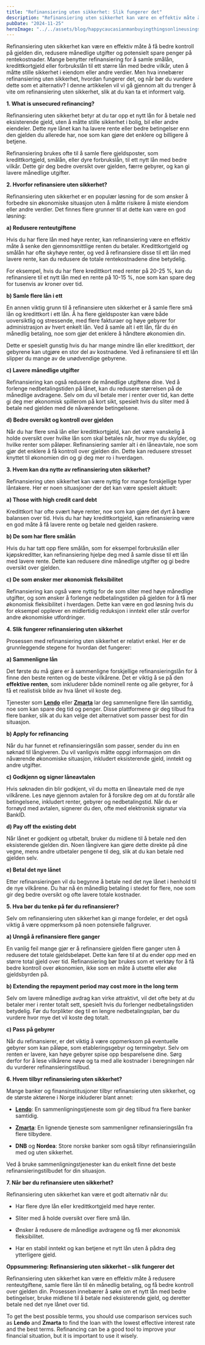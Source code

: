 ```yaml
---
title: "Refinansiering uten sikkerhet: Slik fungerer det"
description: "Refinansiering uten sikkerhet kan være en effektiv måte å få bedre kontroll på gjelden din, redusere månedlige utgifter og potensielt spare penger på rentekostnader. Mange benytter refinansiering for å samle smålån, kredittkortgjeld eller forbrukslån til ett større lån med bedre vilkår, uten å måtte stille sikkerhet i eiendom eller andre verdier. Men hva innebærer refinansiering &#8230; Read more"
pubDate: "2024-11-25"
heroImage: "../../assets/blog/happycaucasianmanbuyingthingsonlineusingsmartphone.jpg"
---
```


Refinansiering uten sikkerhet kan være en effektiv måte å få bedre kontroll på gjelden din, redusere månedlige utgifter og potensielt spare penger på rentekostnader. Mange benytter refinansiering for å samle smålån, kredittkortgjeld eller forbrukslån til ett større lån med bedre vilkår, uten å måtte stille sikkerhet i eiendom eller andre verdier. Men hva innebærer refinansiering uten sikkerhet, hvordan fungerer det, og når bør du vurdere dette som et alternativ? I denne artikkelen vil vi gå gjennom alt du trenger å vite om refinansiering uten sikkerhet, slik at du kan ta et informert valg.

**1. What is unsecured refinancing?**

Refinansiering uten sikkerhet betyr at du tar opp et nytt lån for å betale ned eksisterende gjeld, uten å måtte stille sikkerhet i bolig, bil eller andre eiendeler. Dette nye lånet kan ha lavere rente eller bedre betingelser enn den gjelden du allerede har, noe som kan gjøre det enklere og billigere å betjene.

Refinansiering brukes ofte til å samle flere gjeldsposter, som kredittkortgjeld, smålån, eller dyre forbrukslån, til ett nytt lån med bedre vilkår. Dette gir deg bedre oversikt over gjelden, færre gebyrer, og kan gi lavere månedlige utgifter.

**2. Hvorfor refinansiere uten sikkerhet?**

Refinansiering uten sikkerhet er en populær løsning for de som ønsker å forbedre sin økonomiske situasjon uten å måtte risikere å miste eiendom eller andre verdier. Det finnes flere grunner til at dette kan være en god løsning:

**a) Redusere renteutgiftene**

Hvis du har flere lån med høye renter, kan refinansiering være en effektiv måte å senke den gjennomsnittlige renten du betaler. Kredittkortgjeld og smålån har ofte skyhøye renter, og ved å refinansiere disse til ett lån med lavere rente, kan du redusere de totale rentekostnadene dine betydelig.

For eksempel, hvis du har flere kredittkort med renter på 20-25 %, kan du refinansiere til et nytt lån med en rente på 10-15 %, noe som kan spare deg for tusenvis av kroner over tid.

**b) Samle flere lån i ett**

En annen viktig grunn til å refinansiere uten sikkerhet er å samle flere små lån og kredittkort i ett lån. Å ha flere gjeldsposter kan være både uoversiktlig og stressende, med flere fakturaer og høye gebyrer for administrasjon av hvert enkelt lån. Ved å samle alt i ett lån, får du én månedlig betaling, noe som gjør det enklere å håndtere økonomien din.

Dette er spesielt gunstig hvis du har mange mindre lån eller kredittkort, der gebyrene kan utgjøre en stor del av kostnadene. Ved å refinansiere til ett lån slipper du mange av de unødvendige gebyrene.

**c) Lavere månedlige utgifter**

Refinansiering kan også redusere de månedlige utgiftene dine. Ved å forlenge nedbetalingstiden på lånet, kan du redusere størrelsen på de månedlige avdragene. Selv om du vil betale mer i renter over tid, kan dette gi deg mer økonomisk spillerom på kort sikt, spesielt hvis du sliter med å betale ned gjelden med de nåværende betingelsene.

**d) Bedre oversikt og kontroll over gjelden**

Når du har flere små lån eller kredittkortgjeld, kan det være vanskelig å holde oversikt over hvilke lån som skal betales når, hvor mye du skylder, og hvilke renter som påløper. Refinansiering samler alt i én låneavtale, noe som gjør det enklere å få kontroll over gjelden din. Dette kan redusere stresset knyttet til økonomien din og gi deg mer ro i hverdagen.

**3. Hvem kan dra nytte av refinansiering uten sikkerhet?**

Refinansiering uten sikkerhet kan være nyttig for mange forskjellige typer låntakere. Her er noen situasjoner der det kan være spesielt aktuelt:

**a) Those with high credit card debt**

Kredittkort har ofte svært høye renter, noe som kan gjøre det dyrt å bære balansen over tid. Hvis du har høy kredittkortgjeld, kan refinansiering være en god måte å få lavere rente og betale ned gjelden raskere.

**b) De som har flere smålån**

Hvis du har tatt opp flere smålån, som for eksempel forbrukslån eller kjøpskreditter, kan refinansiering hjelpe deg med å samle disse til ett lån med lavere rente. Dette kan redusere dine månedlige utgifter og gi bedre oversikt over gjelden.

**c) De som ønsker mer økonomisk fleksibilitet**

Refinansiering kan også være nyttig for de som sliter med høye månedlige utgifter, og som ønsker å forlenge nedbetalingstiden på gjelden for å få mer økonomisk fleksibilitet i hverdagen. Dette kan være en god løsning hvis du for eksempel opplever en midlertidig reduksjon i inntekt eller står overfor andre økonomiske utfordringer.

**4. Slik fungerer refinansiering uten sikkerhet**

Prosessen med refinansiering uten sikkerhet er relativt enkel. Her er de grunnleggende stegene for hvordan det fungerer:

**a) Sammenligne lån**

Det første du må gjøre er å sammenligne forskjellige refinansieringslån for å finne den beste renten og de beste vilkårene. Det er viktig å se på den **effektive renten**, som inkluderer både nominell rente og alle gebyrer, for å få et realistisk bilde av hva lånet vil koste deg.

Tjenester som **[Lendo](https://www.lendo.no)** eller **[Zmarta](https://www.zmarta.no)** lar deg sammenligne flere lån samtidig, noe som kan spare deg tid og penger. Disse plattformene gir deg tilbud fra flere banker, slik at du kan velge det alternativet som passer best for din situasjon.

**b) Apply for refinancing**

Når du har funnet et refinansieringslån som passer, sender du inn en søknad til långiveren. Du vil vanligvis måtte oppgi informasjon om din nåværende økonomiske situasjon, inkludert eksisterende gjeld, inntekt og andre utgifter.

**c) Godkjenn og signer låneavtalen**

Hvis søknaden din blir godkjent, vil du motta en låneavtale med de nye vilkårene. Les nøye gjennom avtalen for å forsikre deg om at du forstår alle betingelsene, inkludert renter, gebyrer og nedbetalingstid. Når du er fornøyd med avtalen, signerer du den, ofte med elektronisk signatur via BankID.

**d) Pay off the existing debt**

Når lånet er godkjent og utbetalt, bruker du midlene til å betale ned den eksisterende gjelden din. Noen långivere kan gjøre dette direkte på dine vegne, mens andre utbetaler pengene til deg, slik at du kan betale ned gjelden selv.

**e) Betal det nye lånet**

Etter refinansieringen vil du begynne å betale ned det nye lånet i henhold til de nye vilkårene. Du har nå én månedlig betaling i stedet for flere, noe som gir deg bedre oversikt og ofte lavere totale kostnader.

**5. Hva bør du tenke på før du refinansierer?**

Selv om refinansiering uten sikkerhet kan gi mange fordeler, er det også viktig å være oppmerksom på noen potensielle fallgruver.

**a) Unngå å refinansiere flere ganger**

En vanlig feil mange gjør er å refinansiere gjelden flere ganger uten å redusere det totale gjeldsbeløpet. Dette kan føre til at du ender opp med en større total gjeld over tid. Refinansiering bør brukes som et verktøy for å få bedre kontroll over økonomien, ikke som en måte å utsette eller øke gjeldsbyrden på.

**b) Extending the repayment period may cost more in the long term**

Selv om lavere månedlige avdrag kan virke attraktivt, vil det ofte bety at du betaler mer i renter totalt sett, spesielt hvis du forlenger nedbetalingstiden betydelig. Før du forplikter deg til en lengre nedbetalingsplan, bør du vurdere hvor mye det vil koste deg totalt.

**c) Pass på gebyrer**

Når du refinansierer, er det viktig å være oppmerksom på eventuelle gebyrer som kan påløpe, som etableringsgebyr og termingebyr. Selv om renten er lavere, kan høye gebyrer spise opp besparelsene dine. Sørg derfor for å lese vilkårene nøye og ta med alle kostnader i beregningen når du vurderer refinansieringstilbud.

**6. Hvem tilbyr refinansiering uten sikkerhet?**

Mange banker og finansinstitusjoner tilbyr refinansiering uten sikkerhet, og de største aktørene i Norge inkluderer blant annet:

- **[Lendo](https://www.lendo.no)**: En sammenligningstjeneste som gir deg tilbud fra flere banker samtidig.

- **[Zmarta](https://www.zmarta.no)**: En lignende tjeneste som sammenligner refinansieringslån fra flere tilbydere.

- **DNB** og **Nordea**: Store norske banker som også tilbyr refinansieringslån med og uten sikkerhet.

Ved å bruke sammenligningstjenester kan du enkelt finne det beste refinansieringstilbudet for din situasjon.

**7. Når bør du refinansiere uten sikkerhet?**

Refinansiering uten sikkerhet kan være et godt alternativ når du:

- Har flere dyre lån eller kredittkortgjeld med høye renter.

- Sliter med å holde oversikt over flere små lån.

- Ønsker å redusere de månedlige avdragene og få mer økonomisk fleksibilitet.

- Har en stabil inntekt og kan betjene et nytt lån uten å pådra deg ytterligere gjeld.

**Oppsummering: Refinansiering uten sikkerhet – slik fungerer det**

Refinansiering uten sikkerhet kan være en effektiv måte å redusere renteutgiftene, samle flere lån til én månedlig betaling, og få bedre kontroll over gjelden din. Prosessen innebærer å søke om et nytt lån med bedre betingelser, bruke midlene til å betale ned eksisterende gjeld, og deretter betale ned det nye lånet over tid.

To get the best possible terms, you should use comparison services such as **Lendo** and **Zmarta** to find the loan with the lowest effective interest rate and the best terms. Refinancing can be a good tool to improve your financial situation, but it is important to use it wisely.